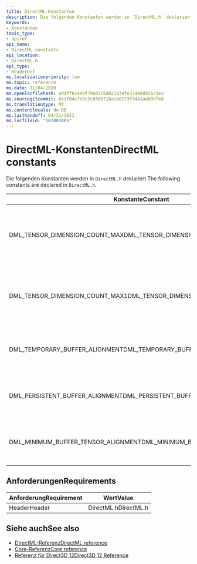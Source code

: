 ```yaml
---
title: DirectML-Konstanten
description: Die folgenden Konstanten werden in `DirectML.h` deklariert.
keywords:
- Konstanten
topic_type:
- apiref
api_name:
- DirectML constants
api_location:
- DirectML.h
api_type:
- HeaderDef
ms.localizationpriority: low
ms.topic: reference
ms.date: 11/04/2020
ms.openlocfilehash: ad4ff8c409f79a03cb4021974fe374498926c3e2
ms.sourcegitcommit: 8e1f04c7e3c5c850071bac8d173f9441aab0dfed
ms.translationtype: MT
ms.contentlocale: de-DE
ms.lasthandoff: 04/21/2021
ms.locfileid: "107803405"
---
```

# <a name="directml-constants"></a><span data-ttu-id="f41b1-104">DirectML-Konstanten</span><span class="sxs-lookup"><span data-stu-id="f41b1-104">DirectML constants</span></span>

<span data-ttu-id="f41b1-105">Die folgenden Konstanten werden in `DirectML.h` deklariert.</span><span class="sxs-lookup"><span data-stu-id="f41b1-105">The following constants are declared in `DirectML.h`.</span></span>

| <span data-ttu-id="f41b1-106">Konstante</span><span class="sxs-lookup"><span data-stu-id="f41b1-106">Constant</span></span> | <span data-ttu-id="f41b1-107">Wert</span><span class="sxs-lookup"><span data-stu-id="f41b1-107">Value</span></span> | <span data-ttu-id="f41b1-108">Beschreibung</span><span class="sxs-lookup"><span data-stu-id="f41b1-108">Description</span></span> |
|-|-|-|
| <span data-ttu-id="f41b1-109">DML_TENSOR_DIMENSION_COUNT_MAX</span><span class="sxs-lookup"><span data-stu-id="f41b1-109">DML_TENSOR_DIMENSION_COUNT_MAX</span></span> | <span data-ttu-id="f41b1-110">5</span><span class="sxs-lookup"><span data-stu-id="f41b1-110">5</span></span> | <span data-ttu-id="f41b1-111">DirectML-Tensors unterstützen maximal 5 Dimensionen für DML_TARGET_VERSION < DML_FEATURE_LEVEL_3_0.</span><span class="sxs-lookup"><span data-stu-id="f41b1-111">DirectML tensors support a maximum of 5 dimensions for DML_TARGET_VERSION < DML_FEATURE_LEVEL_3_0.</span></span> |
| <span data-ttu-id="f41b1-112">DML_TENSOR_DIMENSION_COUNT_MAX1</span><span class="sxs-lookup"><span data-stu-id="f41b1-112">DML_TENSOR_DIMENSION_COUNT_MAX1</span></span> | <span data-ttu-id="f41b1-113">8</span><span class="sxs-lookup"><span data-stu-id="f41b1-113">8</span></span> | <span data-ttu-id="f41b1-114">DirectML-Tensoren unterstützen maximal 8 Dimensionen für DML_TARGET_VERSION >= DML_FEATURE_LEVEL_3_0.</span><span class="sxs-lookup"><span data-stu-id="f41b1-114">DirectML tensors support a maximum of 8 dimensions for DML_TARGET_VERSION >= DML_FEATURE_LEVEL_3_0.</span></span> |
| <span data-ttu-id="f41b1-115">DML_TEMPORARY_BUFFER_ALIGNMENT</span><span class="sxs-lookup"><span data-stu-id="f41b1-115">DML_TEMPORARY_BUFFER_ALIGNMENT</span></span> | <span data-ttu-id="f41b1-116">256</span><span class="sxs-lookup"><span data-stu-id="f41b1-116">256</span></span> | <span data-ttu-id="f41b1-117">Temporäre und persistente Puffer müssen über eine Basisadresse verfügen, die auf 256 Bytes ausgerichtet ist.</span><span class="sxs-lookup"><span data-stu-id="f41b1-117">Temporary and persistent buffers must have a base address that is aligned to 256 bytes.</span></span> |
| <span data-ttu-id="f41b1-118">DML_PERSISTENT_BUFFER_ALIGNMENT</span><span class="sxs-lookup"><span data-stu-id="f41b1-118">DML_PERSISTENT_BUFFER_ALIGNMENT</span></span> | <span data-ttu-id="f41b1-119">256</span><span class="sxs-lookup"><span data-stu-id="f41b1-119">256</span></span> | <span data-ttu-id="f41b1-120">Temporäre und persistente Puffer müssen über eine Basisadresse verfügen, die auf 256 Bytes ausgerichtet ist.</span><span class="sxs-lookup"><span data-stu-id="f41b1-120">Temporary and persistent buffers must have a base address that is aligned to 256 bytes.</span></span> |
| <span data-ttu-id="f41b1-121">DML_MINIMUM_BUFFER_TENSOR_ALIGNMENT</span><span class="sxs-lookup"><span data-stu-id="f41b1-121">DML_MINIMUM_BUFFER_TENSOR_ALIGNMENT</span></span> | <span data-ttu-id="f41b1-122">16</span><span class="sxs-lookup"><span data-stu-id="f41b1-122">16</span></span> | <span data-ttu-id="f41b1-123">Puffer tensors haben eine Mindestanforderung an die Ausrichtung der Basisadresse von 16 Bytes.</span><span class="sxs-lookup"><span data-stu-id="f41b1-123">Buffer tensors have a minimum base address alignment requirement of 16 bytes.</span></span> |

## <a name="requirements"></a><span data-ttu-id="f41b1-124">Anforderungen</span><span class="sxs-lookup"><span data-stu-id="f41b1-124">Requirements</span></span>

| <span data-ttu-id="f41b1-125">Anforderung</span><span class="sxs-lookup"><span data-stu-id="f41b1-125">Requirement</span></span> | <span data-ttu-id="f41b1-126">Wert</span><span class="sxs-lookup"><span data-stu-id="f41b1-126">Value</span></span> |
|-|-|
| <span data-ttu-id="f41b1-127">Header</span><span class="sxs-lookup"><span data-stu-id="f41b1-127">Header</span></span> | <span data-ttu-id="f41b1-128">DirectML.h</span><span class="sxs-lookup"><span data-stu-id="f41b1-128">DirectML.h</span></span> |

## <a name="see-also"></a><span data-ttu-id="f41b1-129">Siehe auch</span><span class="sxs-lookup"><span data-stu-id="f41b1-129">See also</span></span>

* [<span data-ttu-id="f41b1-130">DirectML-Referenz</span><span class="sxs-lookup"><span data-stu-id="f41b1-130">DirectML reference</span></span>](direct3d-directml-reference.md)
* [<span data-ttu-id="f41b1-131">Core-Referenz</span><span class="sxs-lookup"><span data-stu-id="f41b1-131">Core reference</span></span>](direct3d-12-core-reference.md)
* [<span data-ttu-id="f41b1-132">Referenz für Direct3D 12</span><span class="sxs-lookup"><span data-stu-id="f41b1-132">Direct3D 12 Reference</span></span>](direct3d-12-reference.md)

